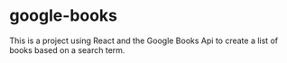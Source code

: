 # google-books
This is a project using React and the Google Books Api to create a list of books based on a search term.
